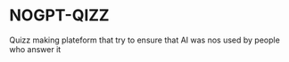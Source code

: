 # NOGPT-QIZZ
Quizz making plateform that try to ensure that AI was nos used by people who answer it
